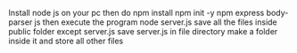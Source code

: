 Install node js on your pc then do
npm install
npm init -y
npm express body-parser js
then execute the program 
node server.js
save all the files inside public folder except server.js
save server.js in file directory
make a folder inside it and store all other files
